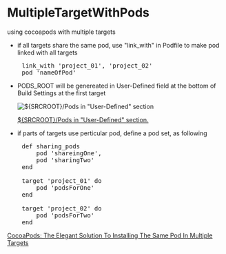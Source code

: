 # MultipleTargetWithPods
using cocoapods with multiple targets

* if all targets share the same pod, use "link_with" in Podfile to make pod linked with all targets
<pre>
	link_with 'project_01', 'project_02'
	pod 'nameOfPod'
</pre>

* PODS_ROOT will be genereated in User-Defined field at the bottom of Build Settings at the first target

	![${SRCROOT}/Pods in "User-Defined" section](http://i.stack.imgur.com/Go85Z.png)

	[${SRCROOT}/Pods in "User-Defined" section.](http://stackoverflow.com/a/23852613/1083128)

* if parts of targets use perticular pod, define a pod set, as following

<pre>
	def sharing_pods
		pod 'shareingOne',
		pod 'sharingTwo'
	end
	
	target 'project_01' do
		pod 'podsForOne'
	end
	
	target 'project_02' do
		pod 'podsForTwo'
	end
</pre>

 [CocoaPods: The Elegant Solution To Installing The Same Pod In Multiple Targets](https://www.natashatherobot.com/cocoapods-installing-same-pod-multiple-targets/)
